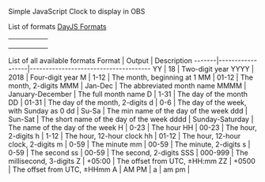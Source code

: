 Simple JavaScript Clock to display in OBS

List of formats [DayJS Formats](https://day.js.org/docs/en/display/format) 

|   	|   	|   	|   	|   	|
|---	|---	|---	|---	|---	|
|   	|   	|   	|   	|   	|
|   	|   	|   	|   	|   	|
|   	|   	|   	|   	|   	|

List of all available formats
Format | Output           | Description
-------|------------------|--------------------------------------
YY     | 18               | Two-digit year
YYYY   | 2018             | Four-digit year
M      | 1-12             | The month, beginning at 1
MM     | 01-12            | The month, 2-digits
MMM    | Jan-Dec          | The abbreviated month name
MMMM   | January-December | The full month name
D      | 1-31             | The day of the month
DD     | 01-31            | The day of the month, 2-digits
d      | 0-6              | The day of the week, with Sunday as 0
dd     | Su-Sa            | The min name of the day of the week
ddd    | Sun-Sat          | The short name of the day of the week
dddd   | Sunday-Saturday  | The name of the day of the week
H      | 0-23             | The hour
HH     | 00-23            | The hour, 2-digits
h      | 1-12             | The hour, 12-hour clock
hh     | 01-12            | The hour, 12-hour clock, 2-digits
m      | 0-59             | The minute
mm     | 00-59            | The minute, 2-digits
s      | 0-59             | The second
ss     | 00-59            | The second, 2-digits
SSS    | 000-999          | The millisecond, 3-digits
Z      | +05:00           | The offset from UTC, ±HH:mm
ZZ     | +0500            | The offset from UTC, ±HHmm
A      | AM PM            | 
a      | am pm            | 